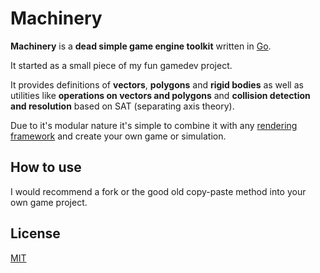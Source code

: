 # Machinery

**Machinery** is a **dead simple game engine toolkit** written in [Go](https://go.dev/).

It started as a small piece of my fun gamedev project.

It provides definitions of **vectors**, **polygons** and **rigid bodies** as well as utilities like **operations on vectors and polygons** and **collision detection and resolution** based on SAT (separating axis theory).

Due to it's modular nature it's simple to combine it with any [rendering framework](https://github.com/hajimehoshi/ebiten) and create your own game or simulation.

## How to use

I would recommend a fork or the good old copy-paste method into your own game project.

## License

[MIT](LICENSE)

